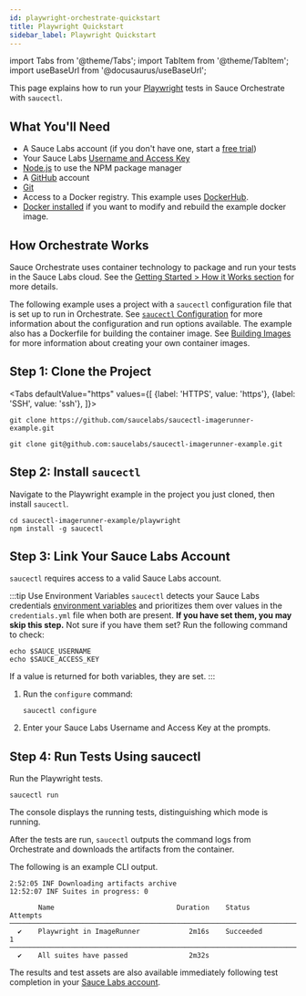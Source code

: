 ```yaml
---
id: playwright-orchestrate-quickstart
title: Playwright Quickstart
sidebar_label: Playwright Quickstart
---
```


import Tabs from '@theme/Tabs';
import TabItem from '@theme/TabItem';
import useBaseUrl from '@docusaurus/useBaseUrl';

This page explains how to run your [Playwright](/docs/web-apps/automated-testing/playwright.md) tests in Sauce Orchestrate with `saucectl`.

## What You'll Need

- A Sauce Labs account (if you don't have one, start a [free trial](https://saucelabs.com/sign-up))
- Your Sauce Labs [Username and Access Key](https://app.saucelabs.com/user-settings)
- [Node.js](https://nodejs.org/en/) to use the NPM package manager
- A [GitHub](https://github.com/signup?ref_cta=Sign+up&ref_loc=header+logged+out&ref_page=%2F&source=header-home) account
- [Git](https://git-scm.com/downloads)
- Access to a Docker registry. This example uses [DockerHub](https://hub.docker.com).
- [Docker installed](https://docs.docker.com/engine/install/) if you want to modify and rebuild the example docker image.

## How Orchestrate Works

Sauce Orchestrate uses container technology to package and run your tests in the Sauce Labs cloud. See the [Getting Started > How it Works section](/docs/orchestrate/getting-started.md#how-it-works) for more details.

The following example uses a project with a `saucectl` configuration file that is set up to run in Orchestrate. See [`saucectl` Configuration](/docs/orchestrate/saucectl-configuration.md) for more information about the configuration and run options available. The example also has a Dockerfile for building the container image. See [Building Images](/docs/orchestrate/building-images.md) for more information about creating your own container images.

## Step 1: Clone the Project

<Tabs
defaultValue="https"
values={[
{label: 'HTTPS', value: 'https'},
{label: 'SSH', value: 'ssh'},
]}>

<TabItem value="https">

```
git clone https://github.com/saucelabs/saucectl-imagerunner-example.git
```

</TabItem>
<TabItem value="ssh">

```
git clone git@github.com:saucelabs/saucectl-imagerunner-example.git
```

</TabItem>
</Tabs>

## Step 2: Install `saucectl`

Navigate to the Playwright example in the project you just cloned, then install `saucectl`.

```
cd saucectl-imagerunner-example/playwright
npm install -g saucectl
```

## Step 3: Link Your Sauce Labs Account

`saucectl` requires access to a valid Sauce Labs account.

:::tip Use Environment Variables
`saucectl` detects your Sauce Labs credentials [environment variables](/basics/environment-variables) and prioritizes them over values in the `credentials.yml` file when both are present. **If you have set them, you may skip this step.** Not sure if you have them set? Run the following command to check:

```
echo $SAUCE_USERNAME
echo $SAUCE_ACCESS_KEY
```

If a value is returned for both variables, they are set.
:::

1. Run the `configure` command:

   ```
   saucectl configure
   ```

1. Enter your Sauce Labs Username and Access Key at the prompts.

## Step 4: Run Tests Using saucectl

Run the Playwright tests.

```
saucectl run
```

The console displays the running tests, distinguishing which mode is running.

After the tests are run, `saucectl` outputs the command logs from Orchestrate and downloads the artifacts from the container.

The following is an example CLI output.

```
2:52:05 INF Downloading artifacts archive
12:52:07 INF Suites in progress: 0

       Name                              Duration    Status       Attempts
────────────────────────────────────────────────────────────────────────────
  ✔    Playwright in ImageRunner            2m16s    Succeeded           1
────────────────────────────────────────────────────────────────────────────
  ✔    All suites have passed               2m32s

```

The results and test assets are also available immediately following test completion in your [Sauce Labs account](https://app.saucelabs.com/dashboard/tests/vdc).
